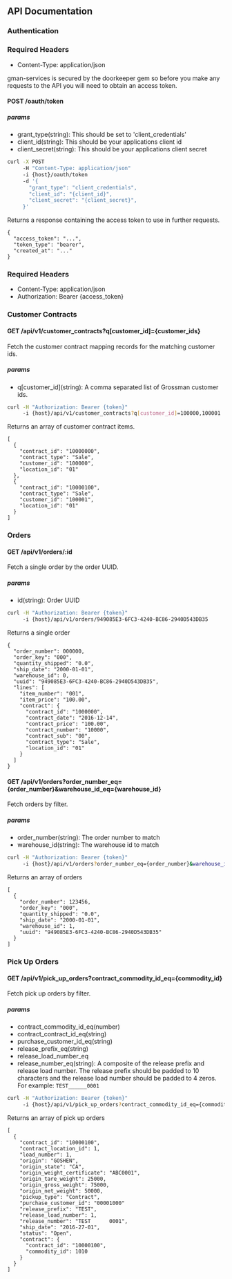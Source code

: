 ## API Documentation

### Authentication

### Required Headers
* Content-Type: application/json

gman-services is secured by the doorkeeper gem so before you make any requests
to the API you will need to obtain an access token.

#### POST /oauth/token

##### params
* grant_type(string):    This should be set to 'client_credentials'
* client_id(string):     This should be your applications client id
* client_secret(string): This should be your applications client secret

```bash
curl -X POST
     -H "Content-Type: application/json"
     -i {host}/oauth/token
     -d '{
       "grant_type": "client_credentials",
       "client_id": "{client_id}",
       "client_secret": "{client_secret}",
     }'
```

Returns a response containing the access token to use in further requests.

```
{
  "access_token": "...",
  "token_type": "bearer",
  "created_at": "..."
}
```

### Required Headers
* Content-Type: application/json
* Authorization: Bearer {access_token}

### Customer Contracts

#### GET /api/v1/customer_contracts?q[customer_id]={customer_ids}

Fetch the customer contract mapping records for the matching customer ids.

##### params
* q\[customer_id\](string): A comma separated list of Grossman customer ids.

```bash
curl -H "Authorization: Bearer {token}"
     -i {host}/api/v1/customer_contracts?q[customer_id]=100000,100001
```

Returns an array of customer contract items.

```
[
  {
    "contract_id": "10000000",
    "contract_type": "Sale",
    "customer_id": "100000",
    "location_id": "01"
  },
  {
    "contract_id": "10000100",
    "contract_type": "Sale",
    "customer_id": "100001",
    "location_id": "01"
  }
]
```

### Orders

#### GET /api/v1/orders/:id

Fetch a single order by the order UUID.

##### params
* id(string): Order UUID

```bash
curl -H "Authorization: Bearer {token}"
     -i {host}/api/v1/orders/949085E3-6FC3-4240-BC86-2940D543DB35
```

Returns a single order

```
{
  "order_number": 000000,
  "order_key": "000",
  "quantity_shipped": "0.0",
  "ship_date": "2000-01-01",
  "warehouse_id": 0,
  "uuid": "949085E3-6FC3-4240-BC86-2940D543DB35",
  "lines": [
    "item_number": "001",
    "item_price": "100.00",
    "contract": {
      "contract_id": "1000000",
      "contract_date": "2016-12-14",
      "contract_price": "100.00",
      "contract_number": "10000",
      "contract_sub": "00",
      "contract_type": "Sale",
      "location_id": "01"
    }
  ]
}
```

#### GET /api/v1/orders?order_number_eq={order_number}&warehouse_id_eq={warehouse_id}

Fetch orders by filter.

##### params
* order_number(string): The order number to match
* warehouse_id(string): The warehouse id to match

```bash
curl -H "Authorization: Bearer {token}"
     -i {host}/api/v1/orders?order_number_eq={order_number}&warehouse_id_eq={warehouse_id}
```

Returns an array of orders

```
[
  {
    "order_number": 123456,
    "order_key": "000",
    "quantity_shipped": "0.0",
    "ship_date": "2000-01-01",
    "warehouse_id": 1,
    "uuid": "949085E3-6FC3-4240-BC86-2940D543DB35"
  }
]
```

### Pick Up Orders

#### GET /api/v1/pick_up_orders?contract_commodity_id_eq={commodity_id}

Fetch pick up orders by filter.

##### params
* contract_commodity_id_eq(number)
* contract_contract_id_eq(string)
* purchase_customer_id_eq(string)
* release_prefix_eq(string)
* release_load_number_eq
* release_number_eq(string): A composite of the release prefix and release load
  number. The release prefix should be padded to 10 characters and the release
  load number should be padded to 4 zeros. For example:
    `TEST______0001`

```bash
curl -H "Authorization: Bearer {token}"
     -i {host}/api/v1/pick_up_orders?contract_commodity_id_eq={commodity_id}
```

Returns an array of pick up orders

```
[
  {
    "contract_id": "10000100",
    "contract_location_id": 1,
    "load_number": 1,
    "origin": "GOSHEN",
    "origin_state": "CA",
    "origin_weight_certificate": "ABC0001",
    "origin_tare_weight": 25000,
    "origin_gross_weight": 75000,
    "origin_net_weight": 50000,
    "pickup_type": "Contract",
    "purchase_customer_id": "00001000"
    "release_prefix": "TEST",
    "release_load_number": 1,
    "release_number": "TEST      0001",
    "ship_date": "2016-27-01",
    "status": "Open",
    "contract": {
      "contract_id": "10000100",
      "commodity_id": 1010
    }
  }
]
```
